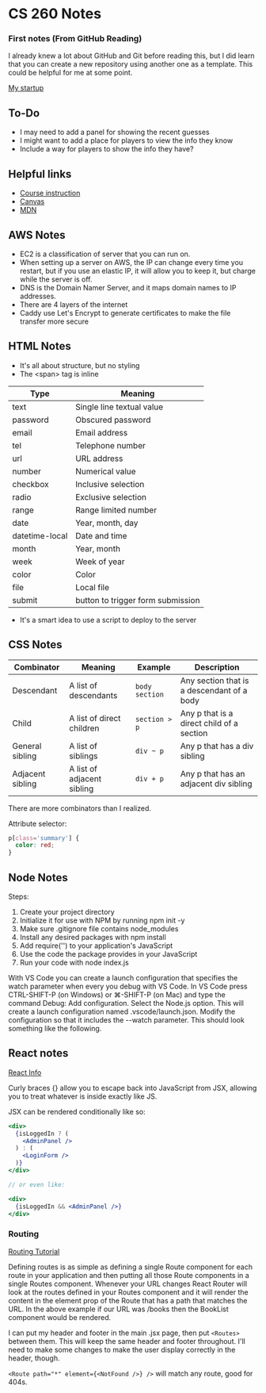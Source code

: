 # CS 260 Notes

### First notes (From GitHub Reading)
I already knew a lot about GitHub and Git before reading this, but I did learn that you can create a new repository using another one as a template. This could be helpful for me at some point.

[My startup](http://18.233.173.238)

## To-Do
- I may need to add a panel for showing the recent guesses
- I might want to add a place for players to view the info they know
- Include a way for players to show the info they have?

## Helpful links

- [Course instruction](https://github.com/webprogramming260)
- [Canvas](https://byu.instructure.com)
- [MDN](https://developer.mozilla.org)

## AWS Notes
- EC2 is a classification of server that you can run on.
- When setting up a server on AWS, the IP can change every time you restart, but if you use an elastic IP, it will allow you to keep it, but charge while the server is off.
- DNS is the Domain Namer Server, and it maps domain names to IP addresses.
- There are 4 layers of the internet
- Caddy use Let's Encrypt to generate certificates to make the file transfer more secure

## HTML Notes
- It's all about structure, but no styling
- The \<span> tag is inline

| Type           | Meaning                           |
| -------------- | --------------------------------- |
| text           | Single line textual value         |
| password       | Obscured password                 |
| email          | Email address                     |
| tel            | Telephone number                  |
| url            | URL address                       |
| number         | Numerical value                   |
| checkbox       | Inclusive selection               |
| radio          | Exclusive selection               |
| range          | Range limited number              |
| date           | Year, month, day                  |
| datetime-local | Date and time                     |
| month          | Year, month                       |
| week           | Week of year                      |
| color          | Color                             |
| file           | Local file                        |
| submit         | button to trigger form submission |

- It's a smart idea to use a script to deploy to the server

## CSS Notes

| Combinator       | Meaning                    | Example        | Description                                |
| ---------------- | -------------------------- | -------------- | ------------------------------------------ |
| Descendant       | A list of descendants      | `body section` | Any section that is a descendant of a body |
| Child            | A list of direct children  | `section > p`  | Any p that is a direct child of a section  |
| General sibling  | A list of siblings         | `div ~ p`      | Any p that has a div sibling               |
| Adjacent sibling | A list of adjacent sibling | `div + p`      | Any p that has an adjacent div sibling     |

There are more combinators than I realized.

Attribute selector:
```css
p[class='summary'] {
  color: red;
}
```


## Node Notes
Steps: 
1. Create your project directory
2. Initialize it for use with NPM by running npm init -y
3. Make sure .gitignore file contains node_modules
4. Install any desired packages with npm install <package name here>
5. Add require('<package name here>') to your application's JavaScript
6. Use the code the package provides in your JavaScript
7. Run your code with node index.js

With VS Code you can create a launch configuration that specifies the watch parameter when every you debug with VS Code. In VS Code press CTRL-SHIFT-P (on Windows) or ⌘-SHIFT-P (on Mac) and type the command Debug: Add configuration. Select the Node.js option. This will create a launch configuration named .vscode/launch.json. Modify the configuration so that it includes the --watch parameter. This should look something like the following.

## React notes
[React Info](https://react.dev/learn)

Curly braces {} allow you to escape back into JavaScript from JSX, allowing you to treat whatever is inside exactly like JS.

JSX can be rendered conditionally like so:

```jsx
<div>
  {isLoggedIn ? (
    <AdminPanel />
  ) : (
    <LoginForm />
  )}
</div>

// or even like:

<div>
  {isLoggedIn && <AdminPanel />}
</div>
```

### Routing
[Routing Tutorial](https://blog.webdevsimplified.com/2022-07/react-router/)

Defining routes is as simple as defining a single Route component for each route in your application and then putting all those Route components in a single Routes component. Whenever your URL changes React Router will look at the routes defined in your Routes component and it will render the content in the element prop of the Route that has a path that matches the URL. In the above example if our URL was /books then the BookList component would be rendered.

I can put my header and footer in the main .jsx page, then put `<Routes>` between them. This will keep the same header and footer throughout. I'll need to make some changes to make the user display correctly in the header, though.

`<Route path="*" element={<NotFound />} />` will match any route, good for 404s.